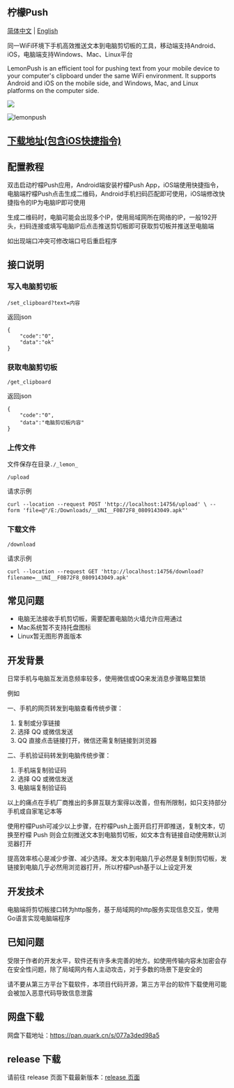 ## 柠檬Push
 [简体中文](readme.md) | [English](readme-en.md)
 
同一WiFi环境下手机高效推送文本到电脑剪切板的工具，移动端支持Android、iOS，电脑端支持Windows、Mac、Linux平台

LemonPush is an efficient tool for pushing text from your mobile device to your computer's clipboard under the same WiFi environment. It supports Android and iOS on the mobile side, and Windows, Mac, and Linux platforms on the computer side.

![](https://lemontree.one/sibtools/lemon_push/img/gui_v1.0.5.1.png)

![lemonpush](https://lemontree.one/sibtools/lemon_push/img/lemonpush.jpg)

## [下载地址(包含iOS快捷指令)](https://lemontree.one/sibtools/lemon_push/docs/download)

## 配置教程
双击启动柠檬Push应用，Android端安装柠檬Push App，iOS端使用快捷指令，电脑端柠檬Push点击生成二维码，Android手机扫码匹配即可使用，iOS端修改快捷指令的IP为电脑IP即可使用

生成二维码时，电脑可能会出现多个IP，使用局域网所在网络的IP，一般192开头，扫码连接或填写电脑IP后点击推送剪切板即可获取剪切板并推送至电脑端

如出现端口冲突可修改端口号后重启程序

## 接口说明
### 写入电脑剪切板
`/set_clipboard?text=内容`

返回json
```
{
    "code":"0",
    "data":"ok"
}
```
### 获取电脑剪切板
`/get_clipboard`

返回json
```
{
    "code":"0",
    "data":"电脑剪切板内容"
}
```
### 上传文件
文件保存在目录`./_lemon_`

`/upload`

请求示例

`curl --location --request POST 'http://localhost:14756/upload' \
--form 'file=@"/E:/Downloads/__UNI__F0B72F8_0809143049.apk"'`

### 下载文件

`/download`

请求示例

`curl --location --request GET 'http://localhost:14756/download?filename=__UNI__F0B72F8_0809143049.apk'`

## 常见问题
- 电脑无法接收手机剪切板，需要配置电脑防火墙允许应用通过
- Mac系统暂不支持托盘图标
- Linux暂无图形界面版本

## 开发背景
日常手机与电脑互发消息频率较多，使用微信或QQ来发消息步骤略显繁琐

例如

一、手机的网页转发到电脑查看传统步骤：

1. 复制或分享链接
2. 选择 QQ 或微信发送
3. QQ 直接点击链接打开，微信还需复制链接到浏览器

二、手机验证码转发到电脑传统步骤：

1. 手机端复制验证码
2. 选择 QQ 或微信发送
3. 电脑端复制验证码

以上的痛点在手机厂商推出的多屏互联方案得以改善，但有所限制，如只支持部分手机或自家笔记本等

使用柠檬Push可减少以上步骤，在柠檬Push上面开启打开即推送，复制文本，切换至柠檬 Push 则会立刻推送文本到电脑剪切板，如文本含有链接自动使用默认浏览器打开

提高效率核心是减少步骤、减少选择。发文本到电脑几乎必然是复制到剪切板，发链接到电脑几乎必然用浏览器打开，所以柠檬Push基于以上设定开发

## 开发技术
电脑端将剪切板接口转为http服务，基于局域网的http服务实现信息交互，使用Go语言实现电脑端程序

## 已知问题
受限于作者的开发水平，软件还有许多未完善的地方。如使用传输内容未加密会存在安全性问题，除了局域网内有人主动攻击，对于多数的场景下是安全的

请不要从第三方平台下载软件，本项目代码开源，第三方平台的软件下载使用可能会被加入恶意代码导致信息泄露

## 网盘下载
网盘下载地址：https://pan.quark.cn/s/077a3ded98a5

## release 下载
请前往 release 页面下载最新版本：[release 页面](https://github.com/lemon-codehub/lemonPush/releases)

